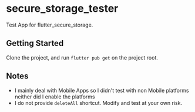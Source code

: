 # secure_storage_tester

Test App for flutter_secure_storage.

## Getting Started

Clone the project, and run `flutter pub get` on the project root.

## Notes

- I mainly deal with Mobile Apps so I didn't test with non Mobile platforms neither did I enable the platforms
- I do not provide `deleteAll` shortcut. Modify and test at your own risk.